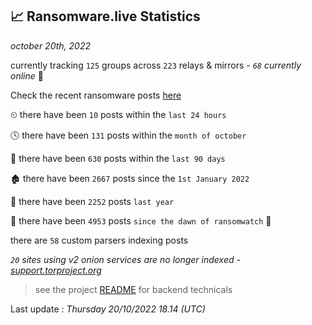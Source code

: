 
## 📈 Ransomware.live Statistics
_october 20th, 2022_

currently tracking `125` groups across `223` relays & mirrors - _`68` currently online_ 📡

Check the recent ransomware posts [here](https://www.ransomware.live/#/recentposts)


⏲ there have been `10` posts within the `last 24 hours`

🕓 there have been `131` posts within the `month of october`

📅 there have been `630` posts within the `last 90 days`

🏚 there have been `2667` posts since the `1st January 2022`

🚀 there have been `2252` posts `last year`

🦕 there have been `4953` posts `since the dawn of ransomwatch` 🐣

there are `58` custom parsers indexing posts

_`20` sites using v2 onion services are no longer indexed - [support.torproject.org](https://support.torproject.org/onionservices/v2-deprecation/)_

> see the project [README](https://github.com/jmousqueton/ransomwatch#readme) for backend technicals



Last update : _Thursday 20/10/2022 18.14 (UTC)_

